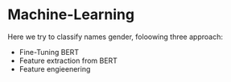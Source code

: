 # Machine-Learning

Here we try to classify names gender, foloowing three approach:
- Fine-Tuning BERT
- Feature extraction from BERT
- Feature engieenering
